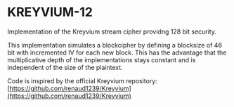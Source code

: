 # KREYVIUM-12

Implementation of the Kreyvium stream cipher providng 128 bit security.

This implementation simulates a blockcipher by defining a blocksize of 46 bit with incremented IV for each new block. This has the advantage that the multiplicative depth of the implementations stays constant and is independent of the size of the plaintext.

Code is inspired by the official Kreyvium repository:
[https://github.com/renaud1239/Kreyvium](https://github.com/renaud1239/Kreyvium)
